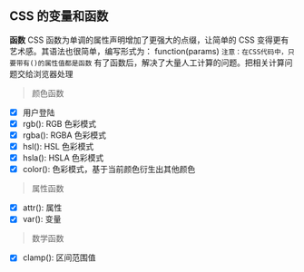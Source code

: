 ## CSS 的变量和函数

**函数** CSS 函数为单调的属性声明增加了更强大的点缀，让简单的 CSS 变得更有艺术感。其语法也很简单，编写形式为： function(params)
`注意：在CSS代码中，只要带有()的属性值都是函数`
有了函数后，解决了大量人工计算的问题。把相关计算问题交给浏览器处理

> 颜色函数

- [x] 用户登陆
- [x] rgb(): RGB 色彩模式
- [x] rgba(): RGBA 色彩模式
- [x] hsl(): HSL 色彩模式
- [x] hsla(): HSLA 色彩模式
- [x] color(): 色彩模式，基于当前颜色衍生出其他颜色

> 属性函数

- [x] attr(): 属性
- [x] var(): 变量

> 数学函数

- [x] clamp(): 区间范围值
